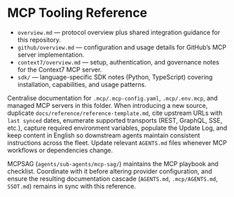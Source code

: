 # MCP Tooling Reference

- `overview.md` — protocol overview plus shared integration guidance for this repository.
- `github/overview.md` — configuration and usage details for GitHub’s MCP server implementation.
- `context7/overview.md` — setup, authentication, and governance notes for the Context7 MCP server.
- `sdk/` — language-specific SDK notes (Python, TypeScript) covering installation, capabilities, and usage patterns.

Centralise documentation for `.mcp/.mcp-config.yaml`, `.mcp/.env.mcp`, and managed MCP servers in this folder. When introducing a new source, duplicate `docs/reference/reference-template.md`, cite upstream URLs with `last synced` dates, enumerate supported transports (REST, GraphQL, SSE, etc.), capture required environment variables, populate the Update Log, and keep content in English so downstream agents maintain consistent instructions across the fleet. Update relevant `AGENTS.md` files whenever MCP workflows or dependencies change.

MCPSAG (`agents/sub-agents/mcp-sag/`) maintains the MCP playbook and checklist. Coordinate with it before altering provider configuration, and ensure the resulting documentation cascade (`AGENTS.md`, `.mcp/AGENTS.md`, `SSOT.md`) remains in sync with this reference.
